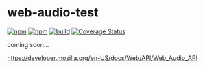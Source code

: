# web-audio-test

[![npm](https://img.shields.io/npm/v/web-audio-test.svg)](https://www.npmjs.com/package/web-audio-test)
[![npm](https://img.shields.io/npm/dt/web-audio-test.svg)](https://www.npmjs.com/package/web-audio-test)
[![build](https://github.com/jazz-soft/web-audio-test/actions/workflows/build.yml/badge.svg)](https://github.com/jazz-soft/web-audio-test/actions)
[![Coverage Status](https://coveralls.io/repos/github/jazz-soft/web-audio-test/badge.svg?branch=main)](https://coveralls.io/github/jazz-soft/web-audio-test?branch=main)

coming soon...

https://developer.mozilla.org/en-US/docs/Web/API/Web_Audio_API
